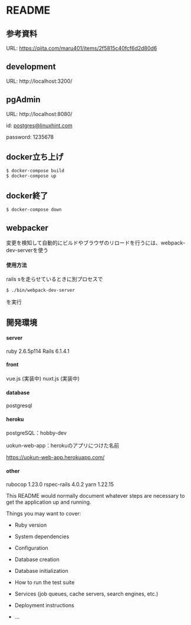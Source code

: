 # README

## 参考資料
URL: https://qiita.com/maru401/items/2f5815c40fcf6d2d80d6

## development
URL: http://localhost:3200/

## pgAdmin
URL: http://localhost:8080/

id: postgres@linuxhint.com

password: 1235678

## docker立ち上げ

```
$ docker-compose build
$ docker-compose up
```

## docker終了

```
$ docker-compose down
```

## webpacker
変更を検知して自動的にビルドやブラウザのリロードを行うには、webpack-dev-serverを使う
#### 使用方法
rails sを走らせているときに別プロセスで
```
$ ./bin/webpack-dev-server
```
を実行

## 開発環境
#### server
ruby 2.6.5p114
Rails 6.1.4.1

#### front
vue.js (実装中)
nuxt.js (実装中)

#### database
postgresql

#### heroku
postgreSQL：hobby-dev

uokun-web-app：herokuのアプリにつけた名前

https://uokun-web-app.herokuapp.com/


#### other
rubocop 1.23.0
rspec-rails 4.0.2
yarn 1.22.15


This README would normally document whatever steps are necessary to get the
application up and running.

Things you may want to cover:

* Ruby version

* System dependencies

* Configuration

* Database creation

* Database initialization

* How to run the test suite

* Services (job queues, cache servers, search engines, etc.)

* Deployment instructions

* ...
